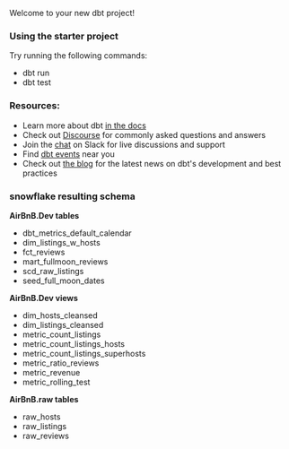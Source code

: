 Welcome to your new dbt project!

### Using the starter project

Try running the following commands:
- dbt run
- dbt test


### Resources:
- Learn more about dbt [in the docs](https://docs.getdbt.com/docs/introduction)
- Check out [Discourse](https://discourse.getdbt.com/) for commonly asked questions and answers
- Join the [chat](https://community.getdbt.com/) on Slack for live discussions and support
- Find [dbt events](https://events.getdbt.com) near you
- Check out [the blog](https://blog.getdbt.com/) for the latest news on dbt's development and best practices

### snowflake resulting schema 

**AirBnB.Dev tables** 
* dbt_metrics_default_calendar 
* dim_listings_w_hosts 
* fct_reviews 
* mart_fullmoon_reviews 
* scd_raw_listings 
* seed_full_moon_dates 

**AirBnB.Dev views** 
* dim_hosts_cleansed 
* dim_listings_cleansed 
* metric_count_listings 
* metric_count_listings_hosts
* metric_count_listings_superhosts 
* metric_ratio_reviews 
* metric_revenue 
* metric_rolling_test 

**AirBnB.raw tables** 
* raw_hosts 
* raw_listings
* raw_reviews 